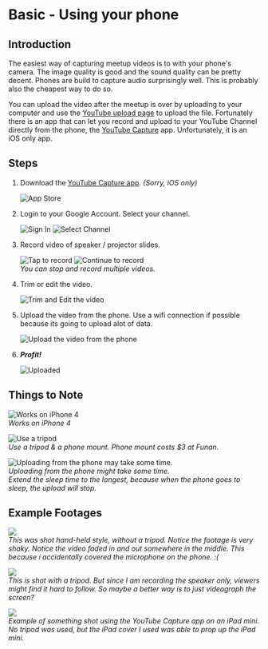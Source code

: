 # Basic - Using your phone

## Introduction

The easiest way of capturing meetup videos is to with your phone's camera. The image quality is good and the sound quality can be pretty decent. Phones are build to capture audio surprisingly well. This is probably also the cheapest way to do so. 

You can upload the video after the meetup is over by uploading to your computer and use the [YouTube upload page](https://www.youtube.com/upload) to upload the file. Fortunately there is an app that can let you record and upload to your YouTube Channel directly from the phone, the [YouTube Capture](https://www.youtube.com/capture) app. Unfortunately, it is an iOS only app.

## Steps

1. Download the [YouTube Capture app](https://www.youtube.com/capture). *(Sorry, iOS only)*

	![App Store](images/01_app_store.png)

2. Login to your Google Account. Select your channel.

	![Sign In](images/02_sign_in.png)
	![Select Channel](images/03_select_channel.png)

2. Record video of speaker / projector slides.

	![Tap to record](images/04_tap_to_record.png)
	![Continue to record](images/05_continue_to_record.png)
	<br>*You can stop and record multiple videos.*

3. Trim or edit the video.

	![Trim and Edit the video](images/06_tedit_trim.png)

4. Upload the video from the phone. Use a wifi connection if possible because its going to upload alot of data.

	![Upload the video from the phone](images/07_upload.png)

5. ***Profit!***

	![Uploaded](images/11_profit.png)

## Things to Note

![Works on iPhone 4](images/08_works_on_iphone4.jpg)
<br/>*Works on iPhone 4*

![Use a tripod](images/09_use_a_tripod.jpg)
<br/>*Use a tripod & a phone mount. Phone mount costs $3 at Funan.*

![Uploading from the phone may take some time.](images/10_uploading_from_the_phone.jpg)
<br/>*Uploading from the phone might take some time.<br/>Extend the sleep time to the longest, because when the phone goes to sleep, the upload will stop.*

## Example Footages

[![](http://img.youtube.com/vi/cW0ZKu6Ykb8/0.jpg)](http://www.youtube.com/watch?v=cW0ZKu6Ykb8)<br/>*This was shot hand-held style, without a tripod. Notice the footage is very shaky. Notice the video faded in and out somewhere in the middle. This because i accidentally covered the microphone on the phone. :(*

[![](http://img.youtube.com/vi/Z6A-R_zSnjo/0.jpg)](http://www.youtube.com/watch?v=Z6A-R_zSnjo)<br/>*This is shot with a tripod. But since I am recording the speaker only, viewers might find it hard to follow. So maybe a better way is to just videograph the screen?*

[![](http://img.youtube.com/vi/AzGIy1n88AY/0.jpg)](http://www.youtube.com/watch?v=AzGIy1n88AY)<br/>*Example of something shot using the YouTube Capture app on an iPad mini. No tripod was used, but the iPad cover I used was able to prop up the iPad mini.*